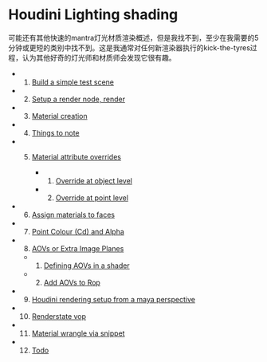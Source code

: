 # Houdini Lighting shading

可能还有其他快速的mantra灯光材质渲染概述，但是我找不到，至少在我需要的5分钟或更短的类别中找不到。这是我通常对任何新渲染器执行的kick-the-tyres过程，认为其他好奇的灯光师和材质师会发现它很有趣。


* 1. [Build a simple test scene]()

* 2. [Setup a render node, render]()

* 3. [Material creation]()

* 4. [Things to note]()

* 5. [Material attribute overrides]()

     * 1. [Override at object level]()
        
     * 2. [Override at point level]()
        
* 6. [Assign materials to faces]()

* 7. [Point Colour (Cd) and Alpha]()

* 8. [AOVs or Extra Image Planes]()

    * 1. [Defining AOVs in a shader]()

    * 2. [Add AOVs to Rop]()

* 9. [Houdini rendering setup from a maya perspective]()

* 10. [Renderstate vop]()

* 11. [Material wrangle via snippet]()

* 12. [Todo]()

